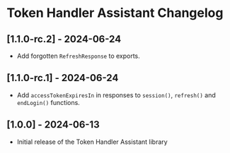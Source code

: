 # Token Handler Assistant Changelog

## [1.1.0-rc.2] - 2024-06-24

- Add forgotten `RefreshResponse` to exports.

## [1.1.0-rc.1] - 2024-06-24

- Add `accessTokenExpiresIn` in responses to `session()`, `refresh()` and `endLogin()` functions.

## [1.0.0] - 2024-06-13

- Initial release of the Token Handler Assistant library